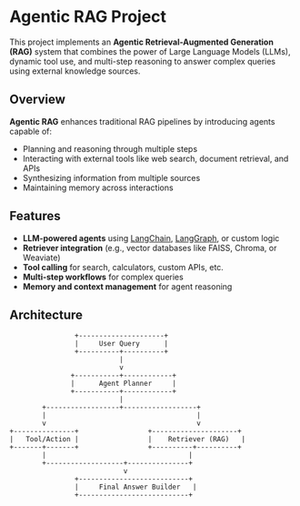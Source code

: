 # Agentic RAG Project

This project implements an **Agentic Retrieval-Augmented Generation (RAG)** system that combines the power of Large Language Models (LLMs), dynamic tool use, and multi-step reasoning to answer complex queries using external knowledge sources.

## Overview

**Agentic RAG** enhances traditional RAG pipelines by introducing agents capable of:
- Planning and reasoning through multiple steps
- Interacting with external tools like web search, document retrieval, and APIs
- Synthesizing information from multiple sources
- Maintaining memory across interactions

## Features

- **LLM-powered agents** using [LangChain](https://www.langchain.com/), [LangGraph](https://www.langgraph.dev/), or custom logic
- **Retriever integration** (e.g., vector databases like FAISS, Chroma, or Weaviate)
- **Tool calling** for search, calculators, custom APIs, etc.
- **Multi-step workflows** for complex queries
- **Memory and context management** for agent reasoning

## Architecture

```text
                +---------------------+
                |     User Query      |
                +----------+----------+
                           |
                           v
               +-----------+------------+
               |      Agent Planner     |
               +-----------+------------+
                           |
        +------------------+------------------+
        |                                     |
        v                                     v
+---------------+                 +---------------------+
|   Tool/Action |                 |    Retriever (RAG)   |
+-------+-------+                 +----------+----------+
        |                                   |
        +-------------------+---------------+
                            v
                +---------------------------+
                |     Final Answer Builder   |
                +---------------------------+
